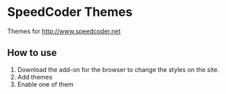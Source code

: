 # SpeedCoder Themes
Themes for http://www.speedcoder.net

## How to use
1. Download the add-on for the browser to change the styles on the site.
2. Add themes
3. Enable one of them
